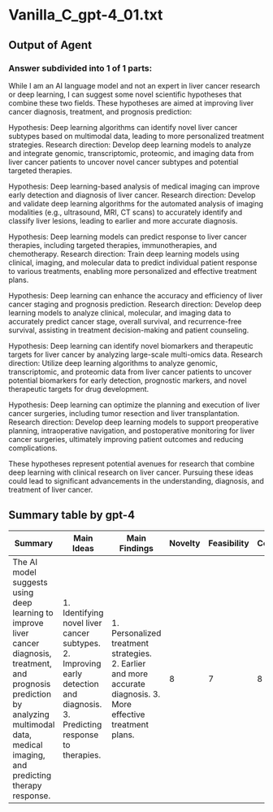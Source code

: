 # Vanilla_C_gpt-4_01.txt
## Output of Agent
### Answer subdivided into 1 of 1 parts:
While I am an AI language model and not an expert in liver cancer research or deep learning, I can suggest some novel scientific hypotheses that combine these two fields. These hypotheses are aimed at improving liver cancer diagnosis, treatment, and prognosis prediction:

Hypothesis: Deep learning algorithms can identify novel liver cancer subtypes based on multimodal data, leading to more personalized treatment strategies.
Research direction: Develop deep learning models to analyze and integrate genomic, transcriptomic, proteomic, and imaging data from liver cancer patients to uncover novel cancer subtypes and potential targeted therapies.

Hypothesis: Deep learning-based analysis of medical imaging can improve early detection and diagnosis of liver cancer.
Research direction: Develop and validate deep learning algorithms for the automated analysis of imaging modalities (e.g., ultrasound, MRI, CT scans) to accurately identify and classify liver lesions, leading to earlier and more accurate diagnosis.

Hypothesis: Deep learning models can predict response to liver cancer therapies, including targeted therapies, immunotherapies, and chemotherapy.
Research direction: Train deep learning models using clinical, imaging, and molecular data to predict individual patient response to various treatments, enabling more personalized and effective treatment plans.

Hypothesis: Deep learning can enhance the accuracy and efficiency of liver cancer staging and prognosis prediction.
Research direction: Develop deep learning models to analyze clinical, molecular, and imaging data to accurately predict cancer stage, overall survival, and recurrence-free survival, assisting in treatment decision-making and patient counseling.

Hypothesis: Deep learning can identify novel biomarkers and therapeutic targets for liver cancer by analyzing large-scale multi-omics data.
Research direction: Utilize deep learning algorithms to analyze genomic, transcriptomic, and proteomic data from liver cancer patients to uncover potential biomarkers for early detection, prognostic markers, and novel therapeutic targets for drug development.

Hypothesis: Deep learning can optimize the planning and execution of liver cancer surgeries, including tumor resection and liver transplantation.
Research direction: Develop deep learning models to support preoperative planning, intraoperative navigation, and postoperative monitoring for liver cancer surgeries, ultimately improving patient outcomes and reducing complications.

These hypotheses represent potential avenues for research that combine deep learning with clinical research on liver cancer. Pursuing these ideas could lead to significant advancements in the understanding, diagnosis, and treatment of liver cancer.
## Summary table by gpt-4
| Summary | Main Ideas | Main Findings | Novelty | Feasibility | Correctness |
|---------|------------|---------------|---------|-------------|-------------|
| The AI model suggests using deep learning to improve liver cancer diagnosis, treatment, and prognosis prediction by analyzing multimodal data, medical imaging, and predicting therapy response. | 1. Identifying novel liver cancer subtypes. 2. Improving early detection and diagnosis. 3. Predicting response to therapies. | 1. Personalized treatment strategies. 2. Earlier and more accurate diagnosis. 3. More effective treatment plans. | 8 | 7 | 8 |

